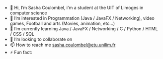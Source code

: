 - 👋 Hi, I’m Sasha Coulombel, i'm a student at the UIT of Limoges in computer science
- 👀 I’m interested in Programmation (Java / JavaFX / Networking), video games, Football and arts (Movies, animation, etc...)
- 🌱 I’m currently learning Java / JavaFX / Networking / C / Python / HTML / CSS / SQL
- 💞️ I’m looking to collaborate on 
- 📫 How to reach me sasha.coulombel@etu.unilim.fr
- ⚡ Fun fact: 


